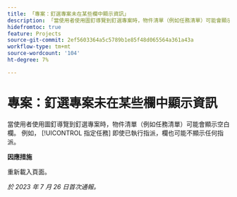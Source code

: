 ```yaml
---
title: 「專案：釘選專案未在某些欄中顯示資訊」
description: 「當使用者使用圖釘導覽到釘選專案時，物件清單（例如任務清單）可能會顯示空白欄。 例如， [!UICONTROL 指定任務] 欄可能不會顯示任何指派，即使已進行指派。」
hidefromtoc: true
feature: Projects
source-git-commit: 2ef5603364a5c5789b1e85f48d065564a361a43a
workflow-type: tm+mt
source-wordcount: '104'
ht-degree: 7%

---
```



# 專案：釘選專案未在某些欄中顯示資訊

當使用者使用圖釘導覽到釘選專案時，物件清單（例如任務清單）可能會顯示空白欄。 例如， [!UICONTROL 指定任務] 即使已執行指派，欄也可能不顯示任何指派。

**因應措施**

重新載入頁面。

_於 2023 年 7 月 26 日首次通報。_

